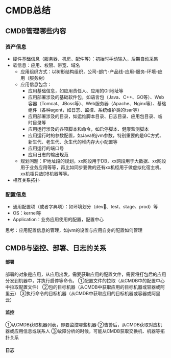 # CMDB总结

## CMDB管理哪些内容

### 资产信息

* 硬件基础信息（服务器、机房、配件等）：初始时手动输入，后期自动采集
* 软信息：应用、权限、带宽、域名
  * 应用组织方式：以树形结构组织，公司-部门-产品线-应用-服务-环境-应用（服务树）
  * 应用信息包含：
    * 应用基础信息，如应用责任人、应用的Git地址等
    * 应用部署涉及的基础软件包，如语言包（Java、C++、GO等）、Web容器（Tomcat、JBoss等）、Web服务器（Apache、Nginx等）、基础组件（各种agent，如日志、监控、系统维护类的tsar等）
    * 应用部署涉及的目录，如运维脚本目录、日志目录、应用包目录、临时目录等
    * 应用运行涉及的各项脚本和命令，如启停脚本、健康监测脚本
    * 应用运行时的参数配置，如Java的jvm参数，特别重要的是GC方式、新生代、老生代、永生代的堆内存大小配置等
    * 应用运行的端口号
    * 应用日志的输出规范
  * 规划问题：IP地址段的规划，xx网段用于DB，xx网段用于大数据、xx网段用于业务应用等等，再比如同步要做的还有xx机柜用于做虚拟化宿主机、xx机柜只放DB机器等等。
* 相互关系拓扑

### 配置信息

* 通用配置项（或者字典项）：如环境划分（dev、test、stage、prod）等
* OS：kernel等
* Application：业务应用使用的配置，配置中心

思考：应用配置信息的管理，如jvm的设置与应用自身的配置如何管理

## CMDB与监控、部署、日志的关系

#### 部署

部署的对象是应用，从应用出发，需要获取应用的配置文件，需要将打包后的应用分发到机器中，并执行启停等命令。 ①配置文件的拉取（从CMDB中的配置中心中拉取配置文件） ②包的目标机器（从CMDB中获取应用的目标机器或容器或阿里云） ③执行命令的目标机器（从CMDB中获取应用的目标机器或容器或阿里云）

#### 监控

①从CMDB获取机器列表，即要监控哪些机器 ②告警后，从CMDB获取对应机器或应用信息或联系人 ③故障分析的时候，可能从CMDB获取交换机、机器等拓扑关系

#### 日志

